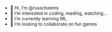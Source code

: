 - 👋 Hi, I’m @russcheems
- 👀 I’m interested in coding, reading, watching...
- 🌱 I’m currently learning ML
- 💞️ I’m looking to collaborate on fun games

<!---
russcheems/russcheems is a ✨ special ✨ repository because its `README.md` (this file) appears on your GitHub profile.
You can click the Preview link to take a look at your changes.
--->

